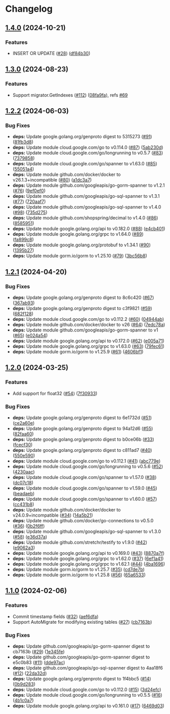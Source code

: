 # Changelog

## [1.4.0](https://github.com/googleapis/go-gorm-spanner/compare/v1.3.0...v1.4.0) (2024-10-21)


### Features

* INSERT OR UPDATE ([#28](https://github.com/googleapis/go-gorm-spanner/issues/28)) ([df84b30](https://github.com/googleapis/go-gorm-spanner/commit/df84b306affc215a268dbddbc1f3af4ce0fb7e55))

## [1.3.0](https://github.com/googleapis/go-gorm-spanner/compare/v1.2.2...v1.3.0) (2024-08-23)


### Features

* Support migrator.GetIndexes ([#112](https://github.com/googleapis/go-gorm-spanner/issues/112)) ([08fa9fa](https://github.com/googleapis/go-gorm-spanner/commit/08fa9fa01f3f8db2737d38a1deba395d48e61524)), refs [#69](https://github.com/googleapis/go-gorm-spanner/issues/69)

## [1.2.2](https://github.com/googleapis/go-gorm-spanner/compare/v1.2.1...v1.2.2) (2024-06-03)


### Bug Fixes

* **deps:** Update google.golang.org/genproto digest to 5315273 ([#91](https://github.com/googleapis/go-gorm-spanner/issues/91)) ([81fb3d8](https://github.com/googleapis/go-gorm-spanner/commit/81fb3d86ed35e9c434f1bc6a0bb627dd3c6723d4))
* **deps:** Update module cloud.google.com/go to v0.114.0 ([#87](https://github.com/googleapis/go-gorm-spanner/issues/87)) ([5ab230d](https://github.com/googleapis/go-gorm-spanner/commit/5ab230d32f45d1bdb6038ebac26583d16d20f19f))
* **deps:** Update module cloud.google.com/go/longrunning to v0.5.7 ([#83](https://github.com/googleapis/go-gorm-spanner/issues/83)) ([7379858](https://github.com/googleapis/go-gorm-spanner/commit/7379858d7c968be44edfde6a7fd410f0983f9ad8))
* **deps:** Update module cloud.google.com/go/spanner to v1.63.0 ([#85](https://github.com/googleapis/go-gorm-spanner/issues/85)) ([55051a4](https://github.com/googleapis/go-gorm-spanner/commit/55051a4f967b3f227d4338e8a6537bfa4a7e9042))
* **deps:** Update module github.com/docker/docker to v26.1.3+incompatible ([#80](https://github.com/googleapis/go-gorm-spanner/issues/80)) ([a1dc3a7](https://github.com/googleapis/go-gorm-spanner/commit/a1dc3a79647002137f3acb77661a041d81d34f75))
* **deps:** Update module github.com/googleapis/go-gorm-spanner to v1.2.1 ([#76](https://github.com/googleapis/go-gorm-spanner/issues/76)) ([9ef0ef0](https://github.com/googleapis/go-gorm-spanner/commit/9ef0ef0b54f51ba3e42a2c898c7ed90cd875b3c0))
* **deps:** Update module github.com/googleapis/go-sql-spanner to v1.3.1 ([#77](https://github.com/googleapis/go-gorm-spanner/issues/77)) ([720aaf7](https://github.com/googleapis/go-gorm-spanner/commit/720aaf7db6e823a24b58eacefe8e499f22835a20))
* **deps:** Update module github.com/googleapis/go-sql-spanner to v1.4.0 ([#98](https://github.com/googleapis/go-gorm-spanner/issues/98)) ([735d275](https://github.com/googleapis/go-gorm-spanner/commit/735d275add5f6cfba76a84523f2d2d87e21ce31f))
* **deps:** Update module github.com/shopspring/decimal to v1.4.0 ([#86](https://github.com/googleapis/go-gorm-spanner/issues/86)) ([8585951](https://github.com/googleapis/go-gorm-spanner/commit/8585951eb744b6761b6d5568ace429a85e391275))
* **deps:** Update module google.golang.org/api to v0.182.0 ([#88](https://github.com/googleapis/go-gorm-spanner/issues/88)) ([e4cb401](https://github.com/googleapis/go-gorm-spanner/commit/e4cb401573af42cefa7bdc2ac759cf19a0a5a2e8))
* **deps:** Update module google.golang.org/grpc to v1.64.0 ([#89](https://github.com/googleapis/go-gorm-spanner/issues/89)) ([fa899c8](https://github.com/googleapis/go-gorm-spanner/commit/fa899c841b4979db98273dbe62794ca727d07e53))
* **deps:** Update module google.golang.org/protobuf to v1.34.1 ([#90](https://github.com/googleapis/go-gorm-spanner/issues/90)) ([1395b27](https://github.com/googleapis/go-gorm-spanner/commit/1395b2778a46e5f1c4616b3d8a09eab155722b6f))
* **deps:** Update module gorm.io/gorm to v1.25.10 ([#79](https://github.com/googleapis/go-gorm-spanner/issues/79)) ([3bc56b8](https://github.com/googleapis/go-gorm-spanner/commit/3bc56b84f54dc1aaff68f8941e4c5323bf544e4c))

## [1.2.1](https://github.com/googleapis/go-gorm-spanner/compare/v1.2.0...v1.2.1) (2024-04-20)


### Bug Fixes

* **deps:** Update google.golang.org/genproto digest to 8c6c420 ([#67](https://github.com/googleapis/go-gorm-spanner/issues/67)) ([367ab93](https://github.com/googleapis/go-gorm-spanner/commit/367ab9390310a662ed975c73fcbc1b73a5ccdb80))
* **deps:** Update google.golang.org/genproto digest to c3f9821 ([#59](https://github.com/googleapis/go-gorm-spanner/issues/59)) ([682f128](https://github.com/googleapis/go-gorm-spanner/commit/682f128db2063ff0176b5e9620c2e2cd3c43dca6))
* **deps:** Update module cloud.google.com/go to v0.112.2 ([#60](https://github.com/googleapis/go-gorm-spanner/issues/60)) ([04944ab](https://github.com/googleapis/go-gorm-spanner/commit/04944ab35bc860ead24d697551dac2f143e62917))
* **deps:** Update module github.com/docker/docker to v26 ([#64](https://github.com/googleapis/go-gorm-spanner/issues/64)) ([7edc78a](https://github.com/googleapis/go-gorm-spanner/commit/7edc78a3b3de8698fa871b625a400ad3f36ccff3))
* **deps:** Update module github.com/googleapis/go-gorm-spanner to v1 ([#65](https://github.com/googleapis/go-gorm-spanner/issues/65)) ([e024a54](https://github.com/googleapis/go-gorm-spanner/commit/e024a54e2439b764a4ccd927aa4e8b4b6b2ba132))
* **deps:** Update module google.golang.org/api to v0.172.0 ([#62](https://github.com/googleapis/go-gorm-spanner/issues/62)) ([e005a71](https://github.com/googleapis/go-gorm-spanner/commit/e005a71ee7db99d146ccee31ef960fd7512abf19))
* **deps:** Update module google.golang.org/grpc to v1.63.0 ([#63](https://github.com/googleapis/go-gorm-spanner/issues/63)) ([79fec61](https://github.com/googleapis/go-gorm-spanner/commit/79fec61955d18226a9387e22f72a83670c2f9534))
* **deps:** Update module gorm.io/gorm to v1.25.9 ([#61](https://github.com/googleapis/go-gorm-spanner/issues/61)) ([4606bf1](https://github.com/googleapis/go-gorm-spanner/commit/4606bf180729fb88b388f9ce0e08f2c3943b9ee7))

## [1.2.0](https://github.com/googleapis/go-gorm-spanner/compare/v1.1.0...v1.2.0) (2024-03-25)


### Features

* Add support for float32 ([#54](https://github.com/googleapis/go-gorm-spanner/issues/54)) ([7f30933](https://github.com/googleapis/go-gorm-spanner/commit/7f3093362687658ba50ad8fd19d9c363d932f4cf))


### Bug Fixes

* **deps:** Update google.golang.org/genproto digest to 6e1732d ([#51](https://github.com/googleapis/go-gorm-spanner/issues/51)) ([ce2a60e](https://github.com/googleapis/go-gorm-spanner/commit/ce2a60eedd77a7145be3d10fa665795d87a3a483))
* **deps:** Update google.golang.org/genproto digest to 94a12d6 ([#55](https://github.com/googleapis/go-gorm-spanner/issues/55)) ([82faa60](https://github.com/googleapis/go-gorm-spanner/commit/82faa60205d7428c7007c82d940753d87d8b2a0a))
* **deps:** Update google.golang.org/genproto digest to b0ce06b ([#33](https://github.com/googleapis/go-gorm-spanner/issues/33)) ([fcecf30](https://github.com/googleapis/go-gorm-spanner/commit/fcecf306c5754d6dafcbcda12027dc73f817fcb3))
* **deps:** Update google.golang.org/genproto digest to c811ad7 ([#40](https://github.com/googleapis/go-gorm-spanner/issues/40)) ([550e590](https://github.com/googleapis/go-gorm-spanner/commit/550e5905a6c0ba78253c0be39528385ef5596f08))
* **deps:** Update module cloud.google.com/go to v0.112.1 ([#41](https://github.com/googleapis/go-gorm-spanner/issues/41)) ([abc779e](https://github.com/googleapis/go-gorm-spanner/commit/abc779eaf6dd51539a929f302a4f105717d950c2))
* **deps:** Update module cloud.google.com/go/longrunning to v0.5.6 ([#52](https://github.com/googleapis/go-gorm-spanner/issues/52)) ([4230aac](https://github.com/googleapis/go-gorm-spanner/commit/4230aac0ce07a16e3b23ea443d3f2e44d1b5f55d))
* **deps:** Update module cloud.google.com/go/spanner to v1.57.0 ([#38](https://github.com/googleapis/go-gorm-spanner/issues/38)) ([dc07c18](https://github.com/googleapis/go-gorm-spanner/commit/dc07c18a672cdae74e7dbc36725023bd3a9a134e))
* **deps:** Update module cloud.google.com/go/spanner to v1.59.0 ([#45](https://github.com/googleapis/go-gorm-spanner/issues/45)) ([beadaeb](https://github.com/googleapis/go-gorm-spanner/commit/beadaeb25e1cd65b2185900f6b05fe7a7586e9a2))
* **deps:** Update module cloud.google.com/go/spanner to v1.60.0 ([#57](https://github.com/googleapis/go-gorm-spanner/issues/57)) ([cc431b8](https://github.com/googleapis/go-gorm-spanner/commit/cc431b80b998e05a233a435c666e0d6e11e5d765))
* **deps:** Update module github.com/docker/docker to v24.0.9+incompatible ([#34](https://github.com/googleapis/go-gorm-spanner/issues/34)) ([14a5b21](https://github.com/googleapis/go-gorm-spanner/commit/14a5b214676c7b0584462e48689e160dfaecf7f3))
* **deps:** Update module github.com/docker/go-connections to v0.5.0 ([#36](https://github.com/googleapis/go-gorm-spanner/issues/36)) ([0b2f6ff](https://github.com/googleapis/go-gorm-spanner/commit/0b2f6ff10ff03ed2b003e8fcea4ef83edd1eba77))
* **deps:** Update module github.com/googleapis/go-sql-spanner to v1.3.0 ([#58](https://github.com/googleapis/go-gorm-spanner/issues/58)) ([e36d37a](https://github.com/googleapis/go-gorm-spanner/commit/e36d37abd151346e80f51858021896c953b96ea9))
* **deps:** Update module github.com/stretchr/testify to v1.9.0 ([#42](https://github.com/googleapis/go-gorm-spanner/issues/42)) ([e9062a3](https://github.com/googleapis/go-gorm-spanner/commit/e9062a36f9f476299e271f13578356829474df46))
* **deps:** Update module google.golang.org/api to v0.169.0 ([#43](https://github.com/googleapis/go-gorm-spanner/issues/43)) ([8870a7f](https://github.com/googleapis/go-gorm-spanner/commit/8870a7f122fbc8335a993e4292eb6ee7dc2636e3))
* **deps:** Update module google.golang.org/grpc to v1.62.0 ([#37](https://github.com/googleapis/go-gorm-spanner/issues/37)) ([6ef1a41](https://github.com/googleapis/go-gorm-spanner/commit/6ef1a41423438562026e5e819606225c225f1016))
* **deps:** Update module google.golang.org/grpc to v1.62.1 ([#44](https://github.com/googleapis/go-gorm-spanner/issues/44)) ([4ba1696](https://github.com/googleapis/go-gorm-spanner/commit/4ba1696045fb88bd400655b672e607e93a4389d3))
* **deps:** Update module gorm.io/gorm to v1.25.7 ([#35](https://github.com/googleapis/go-gorm-spanner/issues/35)) ([cd7de7b](https://github.com/googleapis/go-gorm-spanner/commit/cd7de7bcb09bf54c38d76bd17471f65fede6ab0f))
* **deps:** Update module gorm.io/gorm to v1.25.8 ([#56](https://github.com/googleapis/go-gorm-spanner/issues/56)) ([65a6533](https://github.com/googleapis/go-gorm-spanner/commit/65a6533e554536e4d011295c2205ff9ac69862a3))

## [1.1.0](https://github.com/googleapis/go-gorm-spanner/compare/v1.0.0...v1.1.0) (2024-02-06)


### Features

* Commit timestamp fields ([#32](https://github.com/googleapis/go-gorm-spanner/issues/32)) ([aef6dfa](https://github.com/googleapis/go-gorm-spanner/commit/aef6dfaacc938287b7b2b2eb9c1ef36565967e2a))
* Support AutoMigrate for modifying existing tables ([#27](https://github.com/googleapis/go-gorm-spanner/issues/27)) ([cb7163b](https://github.com/googleapis/go-gorm-spanner/commit/cb7163b05a6bbfee022de63d5b09f98ea0f75830))


### Bug Fixes

* **deps:** Update github.com/googleapis/go-gorm-spanner digest to cb7163b ([#29](https://github.com/googleapis/go-gorm-spanner/issues/29)) ([1e345fe](https://github.com/googleapis/go-gorm-spanner/commit/1e345fed705fca89a55c07acc9d06c39fac55962))
* **deps:** Update github.com/googleapis/go-gorm-spanner digest to e5c0b83 ([#11](https://github.com/googleapis/go-gorm-spanner/issues/11)) ([dde97ac](https://github.com/googleapis/go-gorm-spanner/commit/dde97ac4a11b3ca1ca1ad7307a658952314cde70))
* **deps:** Update github.com/googleapis/go-sql-spanner digest to 4aa18f6 ([#12](https://github.com/googleapis/go-gorm-spanner/issues/12)) ([22da32d](https://github.com/googleapis/go-gorm-spanner/commit/22da32dc2fe901066b4b767dc11d34dd64339249))
* **deps:** Update google.golang.org/genproto digest to 1f4bbc5 ([#14](https://github.com/googleapis/go-gorm-spanner/issues/14)) ([0b9d283](https://github.com/googleapis/go-gorm-spanner/commit/0b9d283967c4d76298a3f588d5526f751ec62cb1))
* **deps:** Update module cloud.google.com/go to v0.112.0 ([#15](https://github.com/googleapis/go-gorm-spanner/issues/15)) ([3d24efc](https://github.com/googleapis/go-gorm-spanner/commit/3d24efce75fe9cfbe22375680673c0f2d0c0a957))
* **deps:** Update module cloud.google.com/go/longrunning to v0.5.5 ([#16](https://github.com/googleapis/go-gorm-spanner/issues/16)) ([4b1c0a7](https://github.com/googleapis/go-gorm-spanner/commit/4b1c0a7ca33ca0bed04379991073975b29fe22e3))
* **deps:** Update module google.golang.org/api to v0.161.0 ([#17](https://github.com/googleapis/go-gorm-spanner/issues/17)) ([6469d03](https://github.com/googleapis/go-gorm-spanner/commit/6469d03a2180920eed5e49c011b2d3b8488caeaa))
